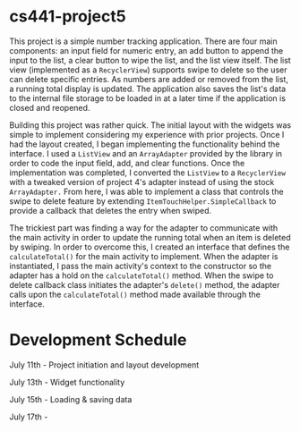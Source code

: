 # cs441-project5

This project is a simple number tracking application. There are four main components: an input field for numeric entry, an add button to append the input to the list, a clear button to wipe the list, and the list view itself. The list view (implemented as a `RecyclerView`) supports swipe to delete so the user can delete specific entries. As numbers are added or removed from the list, a running total display is updated. The application also saves the list's data to the internal file storage to be loaded in at a later time if the application is closed and reopened.

Building this project was rather quick. The initial layout with the widgets was simple to implement considering my experience with prior projects. Once I had the layout created, I began implementing the functionality behind the interface. I used a `ListView` and an `ArrayAdapter` provided by the library in order to code the input field, add, and clear functions. Once the implementation was completed, I converted the `ListView` to a `RecyclerView` with a tweaked version of project 4's adapter instead of using the stock `ArrayAdapter.` From here, I was able to implement a class that controls the swipe to delete feature by extending `ItemTouchHelper.SimpleCallback` to provide a callback that deletes the entry when swiped.

The trickiest part was finding a way for the adapter to communicate with the main activity in order to update the running total when an item is deleted by swiping. In order to overcome this, I created an interface that defines the `calculateTotal()` for the main activity to implement. When the adapter is instantiated, I pass the main activity's context to the constructor so the adapter has a hold on the `calculateTotal()` method. When the swipe to delete callback class initiates the adapter's `delete()` method, the adapter calls upon the `calculateTotal()` method made available through the interface. 

# Development Schedule

July 11th - Project initiation and layout development

July 13th - Widget functionality 

July 15th - Loading & saving data

July 17th - 
